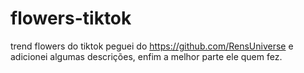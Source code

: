 # flowers-tiktok
trend flowers do tiktok peguei do https://github.com/RensUniverse e adicionei algumas descrições, enfim a melhor parte ele quem fez.
